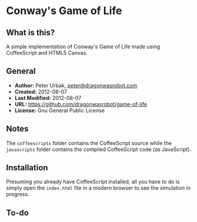 Conway's Game of Life
======================

## What is this?
A simple implementation of Conway's Game of Life made using CoffeeScript and
HTML5 Canvas.

## General

- **Author:** Peter Urbak, peter@dragonwasrobot.com
- **Created:** 2012-08-07
- **Last Modified:** 2012-08-07
- **URL:** https://github.com/dragonwasrobot/game-of-life
- **License:** Gnu General Public License

## Notes
The `coffeescripts` folder contains the CoffeeScript source while the
`javascripts` folder contains the compiled CoffeeScript code (as JavaScript).

## Installation
Presuming you already have CoffeeScript installed, all you have to do is simply
open the `index.html` file in a modern browser to see the simulation in progress.

## To-do